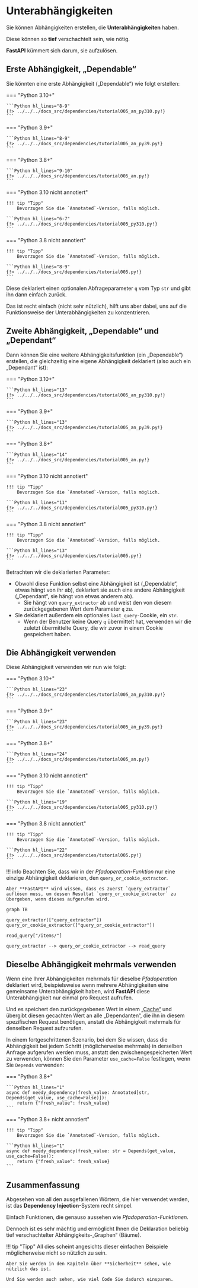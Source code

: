 # Unterabhängigkeiten

Sie können Abhängigkeiten erstellen, die **Unterabhängigkeiten** haben.

Diese können so **tief** verschachtelt sein, wie nötig.

**FastAPI** kümmert sich darum, sie aufzulösen.

## Erste Abhängigkeit, „Dependable“

Sie könnten eine erste Abhängigkeit („Dependable“) wie folgt erstellen:

=== "Python 3.10+"

    ```Python hl_lines="8-9"
    {!> ../../../docs_src/dependencies/tutorial005_an_py310.py!}
    ```

=== "Python 3.9+"

    ```Python hl_lines="8-9"
    {!> ../../../docs_src/dependencies/tutorial005_an_py39.py!}
    ```

=== "Python 3.8+"

    ```Python hl_lines="9-10"
    {!> ../../../docs_src/dependencies/tutorial005_an.py!}
    ```

=== "Python 3.10 nicht annotiert"

    !!! tip "Tipp"
        Bevorzugen Sie die `Annotated`-Version, falls möglich.

    ```Python hl_lines="6-7"
    {!> ../../../docs_src/dependencies/tutorial005_py310.py!}
    ```

=== "Python 3.8 nicht annotiert"

    !!! tip "Tipp"
        Bevorzugen Sie die `Annotated`-Version, falls möglich.

    ```Python hl_lines="8-9"
    {!> ../../../docs_src/dependencies/tutorial005.py!}
    ```

Diese deklariert einen optionalen Abfrageparameter `q` vom Typ `str` und gibt ihn dann einfach zurück.

Das ist recht einfach (nicht sehr nützlich), hilft uns aber dabei, uns auf die Funktionsweise der Unterabhängigkeiten zu konzentrieren.

## Zweite Abhängigkeit, „Dependable“ und „Dependant“

Dann können Sie eine weitere Abhängigkeitsfunktion (ein „Dependable“) erstellen, die gleichzeitig eine eigene Abhängigkeit deklariert (also auch ein „Dependant“ ist):

=== "Python 3.10+"

    ```Python hl_lines="13"
    {!> ../../../docs_src/dependencies/tutorial005_an_py310.py!}
    ```

=== "Python 3.9+"

    ```Python hl_lines="13"
    {!> ../../../docs_src/dependencies/tutorial005_an_py39.py!}
    ```

=== "Python 3.8+"

    ```Python hl_lines="14"
    {!> ../../../docs_src/dependencies/tutorial005_an.py!}
    ```

=== "Python 3.10 nicht annotiert"

    !!! tip "Tipp"
        Bevorzugen Sie die `Annotated`-Version, falls möglich.

    ```Python hl_lines="11"
    {!> ../../../docs_src/dependencies/tutorial005_py310.py!}
    ```

=== "Python 3.8 nicht annotiert"

    !!! tip "Tipp"
        Bevorzugen Sie die `Annotated`-Version, falls möglich.

    ```Python hl_lines="13"
    {!> ../../../docs_src/dependencies/tutorial005.py!}
    ```

Betrachten wir die deklarierten Parameter:

* Obwohl diese Funktion selbst eine Abhängigkeit ist („Dependable“, etwas hängt von ihr ab), deklariert sie auch eine andere Abhängigkeit („Dependant“, sie hängt von etwas anderem ab).
    * Sie hängt von `query_extractor` ab und weist den von diesem zurückgegebenen Wert dem Parameter `q` zu.
* Sie deklariert außerdem ein optionales `last_query`-Cookie, ein `str`.
    * Wenn der Benutzer keine Query `q` übermittelt hat, verwenden wir die zuletzt übermittelte Query, die wir zuvor in einem Cookie gespeichert haben.

## Die Abhängigkeit verwenden

Diese Abhängigkeit verwenden wir nun wie folgt:

=== "Python 3.10+"

    ```Python hl_lines="23"
    {!> ../../../docs_src/dependencies/tutorial005_an_py310.py!}
    ```

=== "Python 3.9+"

    ```Python hl_lines="23"
    {!> ../../../docs_src/dependencies/tutorial005_an_py39.py!}
    ```

=== "Python 3.8+"

    ```Python hl_lines="24"
    {!> ../../../docs_src/dependencies/tutorial005_an.py!}
    ```

=== "Python 3.10 nicht annotiert"

    !!! tip "Tipp"
        Bevorzugen Sie die `Annotated`-Version, falls möglich.

    ```Python hl_lines="19"
    {!> ../../../docs_src/dependencies/tutorial005_py310.py!}
    ```

=== "Python 3.8 nicht annotiert"

    !!! tip "Tipp"
        Bevorzugen Sie die `Annotated`-Version, falls möglich.

    ```Python hl_lines="22"
    {!> ../../../docs_src/dependencies/tutorial005.py!}
    ```

!!! info
    Beachten Sie, dass wir in der *Pfadoperation-Funktion* nur eine einzige Abhängigkeit deklarieren, den `query_or_cookie_extractor`.

    Aber **FastAPI** wird wissen, dass es zuerst `query_extractor` auflösen muss, um dessen Resultat `query_or_cookie_extractor` zu übergeben, wenn dieses aufgerufen wird.

```mermaid
graph TB

query_extractor(["query_extractor"])
query_or_cookie_extractor(["query_or_cookie_extractor"])

read_query["/items/"]

query_extractor --> query_or_cookie_extractor --> read_query
```

## Dieselbe Abhängigkeit mehrmals verwenden

Wenn eine Ihrer Abhängigkeiten mehrmals für dieselbe *Pfadoperation* deklariert wird, beispielsweise wenn mehrere Abhängigkeiten eine gemeinsame Unterabhängigkeit haben, wird **FastAPI** diese Unterabhängigkeit nur einmal pro Request aufrufen.

Und es speichert den zurückgegebenen Wert in einem <abbr title="Mechanismus, der bereits berechnete/generierte Werte zwischenspeichert, um sie später wiederzuverwenden, anstatt sie erneut zu berechnen.">„Cache“</abbr> und übergibt diesen gecachten Wert an alle „Dependanten“, die ihn in diesem spezifischen Request benötigen, anstatt die Abhängigkeit mehrmals für denselben Request aufzurufen.

In einem fortgeschrittenen Szenario, bei dem Sie wissen, dass die Abhängigkeit bei jedem Schritt (möglicherweise mehrmals) in derselben Anfrage aufgerufen werden muss, anstatt den zwischengespeicherten Wert zu verwenden, können Sie den Parameter `use_cache=False` festlegen, wenn Sie `Depends` verwenden:

=== "Python 3.8+"

    ```Python hl_lines="1"
    async def needy_dependency(fresh_value: Annotated[str, Depends(get_value, use_cache=False)]):
        return {"fresh_value": fresh_value}
    ```

=== "Python 3.8+ nicht annotiert"

    !!! tip "Tipp"
        Bevorzugen Sie die `Annotated`-Version, falls möglich.

    ```Python hl_lines="1"
    async def needy_dependency(fresh_value: str = Depends(get_value, use_cache=False)):
        return {"fresh_value": fresh_value}
    ```

## Zusammenfassung

Abgesehen von all den ausgefallenen Wörtern, die hier verwendet werden, ist das **Dependency Injection**-System recht simpel.

Einfach Funktionen, die genauso aussehen wie *Pfadoperation-Funktionen*.

Dennoch ist es sehr mächtig und ermöglicht Ihnen die Deklaration beliebig tief verschachtelter Abhängigkeits-„Graphen“ (Bäume).

!!! tip "Tipp"
    All dies scheint angesichts dieser einfachen Beispiele möglicherweise nicht so nützlich zu sein.

    Aber Sie werden in den Kapiteln über **Sicherheit** sehen, wie nützlich das ist.

    Und Sie werden auch sehen, wie viel Code Sie dadurch einsparen.
